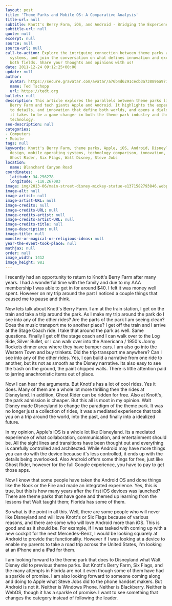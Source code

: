 ```yaml
---
layout: post
title: 'Theme Parks and Mobile OS: A Comparative Analysis'
title-url: null
subtitle: Knott's Berry Farm, iOS, and Android - Bridging the Experience Gap
subtitle-url: null
quote: null
excerpt: null
source: null
source-url: null
call-to-action: Explore the intriguing connection between theme parks and mobile operating
  systems, and join the conversation on what defines innovation and excellence in
  both fields. Share your thoughts and opinions with us!
date: 2011-12-24 09:12:25+00:00
update: null
author:
  avatar: https://secure.gravatar.com/avatar/a76b4d6291cecb3a738896a971bfb903?s=512&d=mp&r=g
  name: Ted Tschopp
  url: https://tedt.org
bullets: null
description: This article explores the parallels between theme parks like Knott's
  Berry Farm and tech giants Apple and Android. It highlights the experiences, attention
  to details, and innovation that define both worlds, and opens a dialogue on what
  it takes to be a game-changer in both the theme park industry and the world of mobile
  technology.
seo-description: null
categories:
- Computers
- Mobile
tags: null
keywords: Knott's Berry Farm, theme parks, Apple, iOS, Android, Disneyland, experience
  design, mobile operating systems, technology comparison, innovation, user experience,
  Ghost Rider, Six Flags, Walt Disney, Steve Jobs
location:
  name: Blanchard Canyon Road
coordinates:
  latitude: 34.256278
  longitude: -118.267083
image: img/2013-06/main-street-disney-mickey-statue-e1371582793846.webp
image-alt: null
image-artist: null
image-artist-URL: null
image-credits: null
image-credits-URL: null
image-credits-artist: null
image-credits-artist-URL: null
image-credits-title: null
image-description: null
image-title: null
monster-or-magical-or-religious-ideas: null
year-the-event-took-place: null
mathjax: null
order: null
image_width: 1412
image_height: 981
---
```

I recently had an opportunity to return to Knott's Berry Farm after many years. I had a wonderful time with the family and due to my AAA membership I was able to get in for around $40. I felt it was money well spent. However on my trip around the part I noticed a couple things that caused me to pause and think.

Now lets talk about Knott's Berry Farm. I am at the train station, I get on the train and take a trip around the park. As I make my trip around the park do I see into any of the other rides? Are the parts of the park I am seeing clean? Does the music transport me to another place? I get off the train and I arrive at the Stage Coach ride. I take that around the park as well. Same questions. Finally I get off the stage coach and I can walk over to the Log Ride, Silver Bullet, or I can walk over into the Americana / 1950's Jonny Rockets dinner area where they have bumper cars. I am also go into the Western Town and buy trinkets. Did the trip transport me anywhere? Can I see into any of the other rides. Yes, I can build a narrative from one ride to another, but its not as smooth as the Disney narrative. Its also easy to see the trash on the ground, the paint chipped walls. There is little attention paid to jarring anachronistic items out of place.

Now I can hear the arguments. But Knott's has a lot of cool rides. Yes it does. Many of them are a whole lot more thrilling then the rides at Disneyland. In addition, Ghost Rider can be ridden for free. Also at Knott's, the park admission is cheaper. But this all is moot in my opinion. Walt Disney made Disneyland to change the paradigm of the theme park. It was no longer just a collection of rides, it was a mediated experience that took you on a trip around the world, into the past, and finally into a idealized future.

In my opinion, Apple's iOS is a whole lot like Disneyland. Its a mediated experience of what collaboration, communication, and entertainment should be. All the sight lines and transitions have been thought out and everything is carefully controlled and architected. While Android may have more things you can do with the device because it's less controlled, it ends up with the details being overlooked. Also Android offers some things for free, just like Ghost Rider, however for the full Google experience, you have to pay to get those apps.

Now I know that some people have taken the Android OS and done things like the Nook or the Fire and made an integrated experience. Yes, this is true, but this is how many years after the first iOS devices was launched? There are theme parks that have gone and themed up learning from the lessons that Walt taught them; Florida has some of them.

So what is the point in all this. Well, there are some people who will never like Disneyland and will love Knott's or Six Flags because of various reasons, and there are some who will love Android more than iOS. This is good and as it should be. For example, if I was tasked with coming up with a new cockpit for the next Mercedes-Benz, I would be looking squarely at Android to provide that functionality. However if I was looking at a device to enable my parents to take a road trip across the United States, I'm looking at an iPhone and a iPad for them.

I am looking forward to the theme park that does to Disneyland what Walt Disney did to previous theme parks. But Knott's Berry Farm, Six Flags, and the many attempts in Florida are not it even though some of them have had a sparkle of promise. I am also looking forward to someone coming along and doing to Apple what Steve Jobs did to the phone handset makers. But Android is not it. Neither is Windows Phone. Neither is Blackberry. Neither is WebOS, though it has a sparkle of promise. I want to see something that changes the category instead of following the leader.